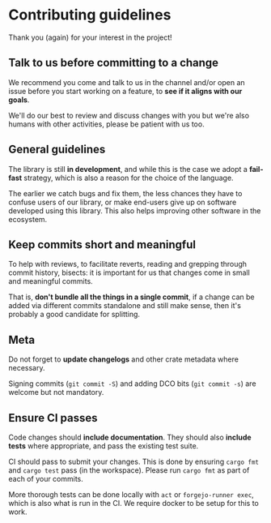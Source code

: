 # Contributing guidelines

Thank you (again) for your interest in the project!

## Talk to us before committing to a change

We recommend you come and talk to us in the channel and/or open an issue
before you start working on a feature, to **see if it aligns with our goals**.

We'll do our best to review and discuss changes with you but we're also humans
with other activities, please be patient with us too.

## General guidelines

The library is still **in development**, and while this is the case we adopt a
**fail-fast** strategy, which is also a reason for the choice of the language.

The earlier we catch bugs and fix them, the less chances they have to confuse
users of our library, or make end-users give up on software developed using
this library. This also helps improving other software in the ecosystem.

## Keep commits short and meaningful

To help with reviews, to facilitate reverts, reading and grepping through
commit history, bisects: it is important for us that changes come in small and
meaningful commits.

That is, **don't bundle all the things in a single commit**, if a change can
be added via different commits standalone and still make sense, then it's
probably a good candidate for splitting.

## Meta

Do not forget to **update changelogs** and other crate metadata where necessary.

Signing commits (`git commit -S`) and adding DCO bits (`git commit -s`) are
welcome but not mandatory.

## Ensure CI passes

Code changes should **include documentation**. They should also **include
tests** where appropriate, and pass the existing test suite.

CI should pass to submit your changes. This is done by ensuring `cargo
fmt` and `cargo test` pass (in the workspace). Please run `cargo fmt` as part
of each of your commits.

More thorough tests can be done locally with `act` or `forgejo-runner
exec`, which is also what is run in the CI. We require docker to be setup for
this to work.
